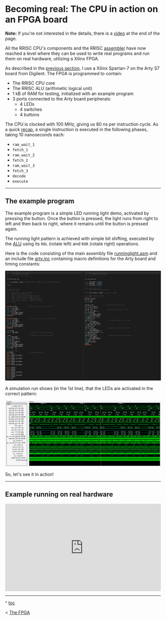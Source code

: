# Becoming real: The CPU in action on an FPGA board

**Note:** If you're not interested in the details, there is a [video](https://youtu.be/Ecf-VYi4tbY) at the end of the page.

All the RRISC CPU's components and the RRISC [assembler](asm.md)  have now reached a level where they can be used to write real programs and run them on real hardware, utilizing a Xilinx FPGA. 

As described in the [previous section](fpga), I use a Xilinx Spartan-7 on the Arty S7 board from Digilent. The FPGA is programmed to contain:

- The RRISC CPU core
- The RRISC ALU (arithmetic logical unit)
- 1 kB of RAM for testing, initialized with an example program
- 3 ports connected to the Arty board peripherals:
  - 4 LEDs
  - 4 switches
  - 4 buttons

The CPU is clocked with 100 MHz, giving us 80 ns per instruction cycle. As a quick [recap](firstinstr.md), a single instruction is executed in the following phases, taking 10 nanoseconds each:

- `ram_wait_1`
- `fetch_1`
- `ram_wait_2`
- `fetch_2`
- `ram_wait_3`
- `fetch_3`
- `decode`
- `execute`

---

## The example program

The example program is a simple LED running light demo, activated by pressing the button. Once the button is pressed, the light runs from right to left and then back to right, where it remains until the button is pressed again.

The running light pattern is achieved with simple bit shifting, executed by the [ALU](alu.md) using its `ROL` (rotate left) and `ROR` (rotate right) operations.

Here is the code consisting of the main assembly file [runninglight.asm](https://github.com/renerocksai/rrisc/blob/main/asm/arty_runninglight.asm) and an include file [arty.inc](https://github.com/renerocksai/rrisc/blob/main/asm/arty.inc) containing macro definitions for the Arty board and timing constants:

![](runninglight.asm.png)

A simulation run shows (in the 1st line), that the LEDs are activated in the correct pattern:

![](runlight.timing.png)

So, let's see it in action!

---

## Example running on real hardware

<style>
.embed-container {
  position: relative;
  padding-bottom: 56.25%;
  height: 0;
  overflow: hidden;
  max-width: 100%;
}

.embed-container iframe, .embed-container object, .embed-container embed {
  position: absolute;
  top: 0;
  left: 0;
  width: 100%;
  height: 100%;
}
</style>

<div class="embed-container">
  <iframe
      src="https://youtube.com/embed/Ecf-VYi4tbY"
      width="100%"
      height="480"
      frameborder="0"
      allowfullscreen="">
  </iframe>
</div>


---

^ [toc](./)        

< [The FPGA](fpga.md)

